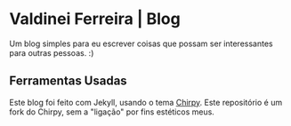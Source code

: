 # Valdinei Ferreira | Blog
Um blog simples para eu escrever coisas que possam ser interessantes para outras pessoas. :)

## Ferramentas Usadas
Este blog foi feito com Jekyll, usando o tema [Chirpy](https://github.com/cotes2020/jekyll-theme-chirpy).
Este repositório é um fork do Chirpy, sem a "ligação" por fins estéticos meus.